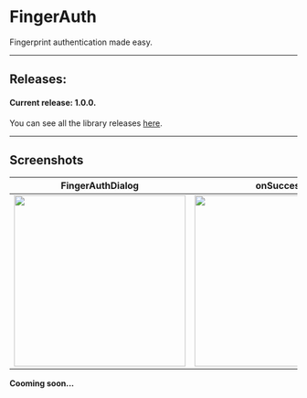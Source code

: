 # FingerAuth
Fingerprint authentication made easy.

---

## Releases:

#### Current release: 1.0.0.

You can see all the library releases [here](https://github.com/marcoscgdev/FingerAuth/releases).

---

## Screenshots

|FingerAuthDialog|onSuccess|onFailure|
|:------:|:------:|:------:|
|<img src="https://raw.githubusercontent.com/marcoscgdev/FingerAuth/master/screenshots/1.jpg" width="300">|<img src="https://raw.githubusercontent.com/marcoscgdev/FingerAuth/master/screenshots/2.jpg" width="300">|<img src="https://raw.githubusercontent.com/marcoscgdev/FingerAuth/master/screenshots/3.jpg" width="300">|

**Cooming soon...**
